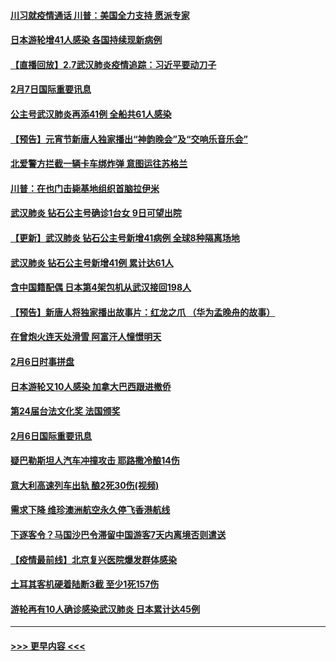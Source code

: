 #### [川习就疫情通话 川普：美国全力支持 愿派专家](../pages/prog202/a102771930.md?t=02080122) 
#### [日本游轮增41人感染 各国持续现新病例](../pages/prog202/a102771912.md?t=02080122) 
#### [【直播回放】2.7武汉肺炎疫情追踪：习近平要动刀子](../pages/prog202/a102771649.md?t=02080122) 
#### [2月7日国际重要讯息](../pages/prog202/a102771747.md?t=02080122) 
#### [公主号武汉肺炎再添41例 全船共61人感染](../pages/prog202/a102771703.md?t=02080122) 
#### [【预告】元宵节新唐人独家播出“神韵晚会”及“交响乐音乐会”](../pages/prog202/a102767674.md?t=02080122) 
#### [北爱警方拦截一辆卡车绑炸弹 意图运往苏格兰](../pages/prog202/a102771609.md?t=02080122) 
#### [川普：在也门击毙基地组织首脑拉伊米](../pages/prog202/a102771528.md?t=02080122) 
#### [武汉肺炎 钻石公主号确诊1台女 9日可望出院](../pages/prog202/a102771518.md?t=02080122) 
#### [【更新】武汉肺炎 钻石公主号新增41病例 全球8种隔离场地](../pages/prog202/a102770740.md?t=02080122) 
#### [武汉肺炎 钻石公主号新增41例 累计达61人](../pages/prog202/a102771486.md?t=02080122) 
#### [含中国籍配偶 日本第4架包机从武汉接回198人](../pages/prog202/a102771472.md?t=02080122) 
#### [【预告】新唐人将独家播出故事片：红龙之爪 （华为孟晚舟的故事）](../pages/prog202/a102767728.md?t=02080122) 
#### [在曾炮火连天处滑雪 阿富汗人憧憬明天](../pages/prog202/a102771290.md?t=02080122) 
#### [2月6日时事拼盘](../pages/prog202/a102771225.md?t=02080122) 
#### [日本游轮又10人感染 加拿大巴西跟进撤侨](../pages/prog202/a102771084.md?t=02080122) 
#### [第24届台法文化奖 法国颁奖](../pages/prog202/a102771032.md?t=02080122) 
#### [2月6日国际重要讯息](../pages/prog202/a102770794.md?t=02080122) 
#### [疑巴勒斯坦人汽车冲撞攻击 耶路撒冷酿14伤](../pages/prog202/a102770586.md?t=02080122) 
#### [意大利高速列车出轨 酿2死30伤(视频)](../pages/prog202/a102770762.md?t=02080122) 
#### [需求下降 维珍澳洲航空永久停飞香港航线](../pages/prog202/a102770751.md?t=02080122) 
#### [下逐客令？马国沙巴令滞留中国游客7天内离境否则遣送](../pages/prog202/a102770640.md?t=02080122) 
#### [【疫情最前线】北京复兴医院爆发群体感染](../pages/prog202/a102770602.md?t=02080122) 
#### [土耳其客机硬着陆断3截 至少1死157伤](../pages/prog202/a102770508.md?t=02080122) 
#### [游轮再有10人确诊感染武汉肺炎 日本累计达45例](../pages/prog202/a102770476.md?t=02080122) 

----
#### [ >>> 更早内容 <<< ](../indexes/prog202-earlier.md)
